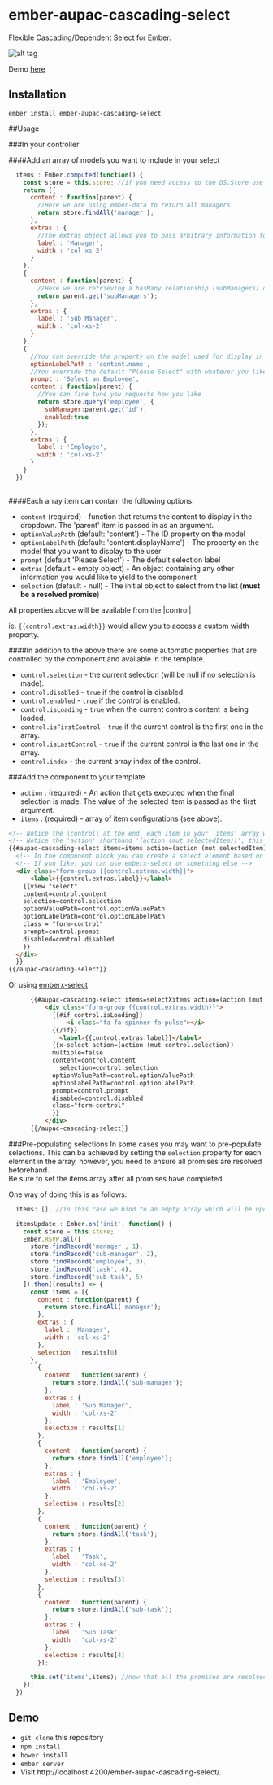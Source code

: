 # ember-aupac-cascading-select

Flexible Cascading/Dependent Select for Ember.

![alt tag](https://github.com/aupac/ember-aupac-cascading-select/blob/master/example.jpg)

Demo [here](http://aupac.github.io/ember-aupac-cascading-select/)

## Installation

```
ember install ember-aupac-cascading-select
```

##Usage

###In your controller

####Add an array of models you want to include in your select
```javascript
  items : Ember.computed(function() {
    const store = this.store; //if you need access to the DS.Store use a computed property
    return [{
      content : function(parent) {
        //Here we are using ember-data to return all managers
        return store.findAll('manager');
      },
      extras : {
        //The extras object allows you to pass arbitrary information for use in the template
        label : 'Manager',
        width : 'col-xs-2'
      }
    },
    {
      content : function(parent) {
        //Here we are retrieving a hasMany relationship (subManagers) on a manager (see above) and populating the select with them. 
        return parent.get('subManagers');
      },
      extras : {
        label : 'Sub Manager',
        width : 'col-xs-2'
      }
    },
    {
      //You can override the property on the model used for display in the select, the default is `content.displayName`
      optionLabelPath : 'content.name',
      //You override the default "Please Select" with whatever you like.
      prompt : 'Select an Employee',
      content : function(parent) {
        //You can fine tune you requests how you like 
        return store.query('employee', {
          subManager:parent.get('id'),
          enabled:true
        });
      },
      extras : {
        label : 'Employee',
        width : 'col-xs-2'
      }
    }
  })
  

```

####Each array item can contain the following options:

-    `content` (required) - function that returns the content to display in the dropdown.  The 'parent' item is passed in as an argument.
-    `optionValuePath` (default: 'content') - The ID property on the model
-    `optionLabelPath` (default: 'content.displayName') - The property on the model that you want to display to the user
-    `prompt` (default 'Please Select') - The default selection label
-    `extras` (default - empty object) - An object containing any other information you would like to yield to the component
-    `selection` (default - null) - The initial object to select from the list (**must be a resolved promise**)

All properties above will be available from the |control|

ie. `{{control.extras.width}}` would allow you to access a custom width property.

####In addition to the above there are some automatic properties that are controlled by the component and available in the template.

- `control.selection` - the current selection (will be null if no selection is made).
- `control.disabled` - `true` if the control is disabled.
- `control.enabled` - `true` if the control is enabled.
- `control.isLoading` - `true` when the current controls content is being loaded.
- `control.isFirstControl` - `true` if the current control is the first one in the array.
- `control.isLastControl` - `true` if the current control is the last one in the array.
- `control.index` - the current array index of the control.

###Add the component to your template


- `action`  : (required) - An action that gets executed when the final selection is made.  The value of the selected item is passed as the first argument.
- `items` : (required) - array of item configurations (see above).

```html
<!-- Notice the |control| at the end, each item in your 'items' array will be passed to this variable -->
<!-- Notice the 'action' shorthand '(action (mut selectedItem))', this basically sets up an action to set the selectedItem property without actually needing the action on the controller -->
{{#aupac-cascading-select items=items action=(action (mut selectedItem)) as |control|}}
  <!-- In the component block you can create a select element based on your control, here I am using the soon to be removed Ember.Select in Ember2.0.-->
  <!-- If you like, you can use emberx-select or something else -->
  <div class="form-group {{control.extras.width}}">
      <label>{{control.extras.label}}</label>
    {{view "select"
    content=control.content
    selection=control.selection
    optionValuePath=control.optionValuePath
    optionLabelPath=control.optionLabelPath
    class = "form-control"
    prompt=control.prompt
    disabled=control.disabled
    }}
  </div>
  }}
{{/aupac-cascading-select}}
``` 

Or using [emberx-select](https://github.com/thefrontside/emberx-select)

```html
      {{#aupac-cascading-select items=selectXitems action=(action (mut finalSelectXSelection)) as |control|}}
          <div class="form-group {{control.extras.width}}">
            {{#if control.isLoading}}
                <i class="fa fa-spinner fa-pulse"></i>
            {{/if}}
              <label>{{control.extras.label}}</label>
            {{x-select action=(action (mut control.selection))
            multiple=false
            content=control.content
              selection=control.selection
            optionValuePath=control.optionValuePath
            optionLabelPath=control.optionLabelPath
            prompt=control.prompt
            disabled=control.disabled
            class="form-control"
            }}
          </div>
      {{/aupac-cascading-select}}
```

###Pre-populating selections
In some cases you may want to pre-populate selections.  This can ba achieved by setting the `selection` property for each element in the array, however, you need to ensure all promises are resolved beforehand.  
Be sure to set the items array after all promises have completed

One way of doing this is as follows:

```javascript
  items: [], //in this case we bind to an empty array which will be updated once all promises have resolved.

  itemsUpdate : Ember.on('init', function() {
    const store = this.store;
    Ember.RSVP.all([
      store.findRecord('manager', 1),
      store.findRecord('sub-manager', 2),
      store.findRecord('employee', 3),
      store.findRecord('task', 4),
      store.findRecord('sub-task', 5)
    ]).then((results) => {
      const items = [{
        content : function(parent) {
          return store.findAll('manager');
        },
        extras : {
          label : 'Manager',
          width : 'col-xs-2'
        },
        selection : results[0]
      },
        {
          content : function(parent) {
            return store.findAll('sub-manager');
          },
          extras : {
            label : 'Sub Manager',
            width : 'col-xs-2'
          },
          selection : results[1]
        },
        {
          content : function(parent) {
            return store.findAll('employee');
          },
          extras : {
            label : 'Employee',
            width : 'col-xs-2'
          },
          selection : results[2]
        },
        {
          content : function(parent) {
            return store.findAll('task');
          },
          extras : {
            label : 'Task',
            width : 'col-xs-2'
          },
          selection : results[3]
        },
        {
          content : function(parent) {
            return store.findAll('sub-task');
          },
          extras : {
            label : 'Sub Task',
            width : 'col-xs-2'
          },
          selection : results[4]
        }];

      this.set('items',items); //now that all the promises are resolved we update the items array.
    });
  })

```


## Demo

* `git clone` this repository
* `npm install`
* `bower install`
* `ember server`
* Visit http://localhost:4200/ember-aupac-cascading-select/.
